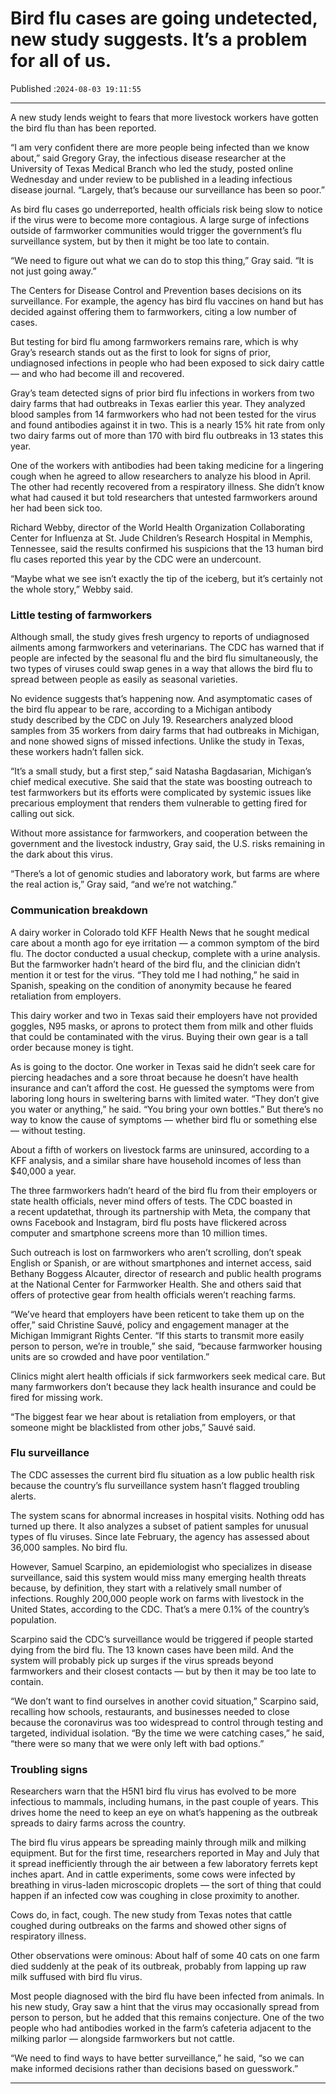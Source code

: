 # Bird flu cases are going undetected, new study suggests. It’s a problem for all of us.

Published :`2024-08-03 19:11:55`

---

A new study lends weight to fears that more livestock workers have gotten the bird flu than has been reported.

“I am very confident there are more people being infected than we know about,” said Gregory Gray, the infectious disease researcher at the University of Texas Medical Branch who led the study, posted online Wednesday and under review to be published in a leading infectious disease journal. “Largely, that’s because our surveillance has been so poor.”

As bird flu cases go underreported, health officials risk being slow to notice if the virus were to become more contagious. A large surge of infections outside of farmworker communities would trigger the government’s flu surveillance system, but by then it might be too late to contain.

“We need to figure out what we can do to stop this thing,” Gray said. “It is not just going away.”

The Centers for Disease Control and Prevention bases decisions on its surveillance. For example, the agency has bird flu vaccines on hand but has decided against offering them to farmworkers, citing a low number of cases.

But testing for bird flu among farmworkers remains rare, which is why Gray’s research stands out as the first to look for signs of prior, undiagnosed infections in people who had been exposed to sick dairy cattle — and who had become ill and recovered.

Gray’s team detected signs of prior bird flu infections in workers from two dairy farms that had outbreaks in Texas earlier this year. They analyzed blood samples from 14 farmworkers who had not been tested for the virus and found antibodies against it in two. This is a nearly 15% hit rate from only two dairy farms out of more than 170 with bird flu outbreaks in 13 states this year.

One of the workers with antibodies had been taking medicine for a lingering cough when he agreed to allow researchers to analyze his blood in April. The other had recently recovered from a respiratory illness. She didn’t know what had caused it but told researchers that untested farmworkers around her had been sick too.

Richard Webby, director of the World Health Organization Collaborating Center for Influenza at St. Jude Children’s Research Hospital in Memphis, Tennessee, said the results confirmed his suspicions that the 13 human bird flu cases reported this year by the CDC were an undercount.

“Maybe what we see isn’t exactly the tip of the iceberg, but it’s certainly not the whole story,” Webby said.

### Little testing of farmworkers

Although small, the study gives fresh urgency to reports of undiagnosed ailments among farmworkers and veterinarians. The CDC has warned that if people are infected by the seasonal flu and the bird flu simultaneously, the two types of viruses could swap genes in a way that allows the bird flu to spread between people as easily as seasonal varieties.

No evidence suggests that’s happening now. And asymptomatic cases of the bird flu appear to be rare, according to a Michigan antibody study described by the CDC on July 19. Researchers analyzed blood samples from 35 workers from dairy farms that had outbreaks in Michigan, and none showed signs of missed infections. Unlike the study in Texas, these workers hadn’t fallen sick.

“It’s a small study, but a first step,” said Natasha Bagdasarian, Michigan’s chief medical executive. She said that the state was boosting outreach to test farmworkers but its efforts were complicated by systemic issues like precarious employment that renders them vulnerable to getting fired for calling out sick.

Without more assistance for farmworkers, and cooperation between the government and the livestock industry, Gray said, the U.S. risks remaining in the dark about this virus.

“There’s a lot of genomic studies and laboratory work, but farms are where the real action is,” Gray said, “and we’re not watching.”

### Communication breakdown

A dairy worker in Colorado told KFF Health News that he sought medical care about a month ago for eye irritation — a common symptom of the bird flu. The doctor conducted a usual checkup, complete with a urine analysis. But the farmworker hadn’t heard of the bird flu, and the clinician didn’t mention it or test for the virus. “They told me I had nothing,” he said in Spanish, speaking on the condition of anonymity because he feared retaliation from employers.

This dairy worker and two in Texas said their employers have not provided goggles, N95 masks, or aprons to protect them from milk and other fluids that could be contaminated with the virus. Buying their own gear is a tall order because money is tight.

As is going to the doctor. One worker in Texas said he didn’t seek care for piercing headaches and a sore throat because he doesn’t have health insurance and can’t afford the cost. He guessed the symptoms were from laboring long hours in sweltering barns with limited water. “They don’t give you water or anything,” he said. “You bring your own bottles.” But there’s no way to know the cause of symptoms — whether bird flu or something else — without testing.

About a fifth of workers on livestock farms are uninsured, according to a KFF analysis, and a similar share have household incomes of less than $40,000 a year.

The three farmworkers hadn’t heard of the bird flu from their employers or state health officials, never mind offers of tests. The CDC boasted in a recent updatethat, through its partnership with Meta, the company that owns Facebook and Instagram, bird flu posts have flickered across computer and smartphone screens more than 10 million times.

Such outreach is lost on farmworkers who aren’t scrolling, don’t speak English or Spanish, or are without smartphones and internet access, said Bethany Boggess Alcauter, director of research and public health programs at the National Center for Farmworker Health. She and others said that offers of protective gear from health officials weren’t reaching farms.

“We’ve heard that employers have been reticent to take them up on the offer,” said Christine Sauvé, policy and engagement manager at the Michigan Immigrant Rights Center. “If this starts to transmit more easily person to person, we’re in trouble,” she said, “because farmworker housing units are so crowded and have poor ventilation.”

Clinics might alert health officials if sick farmworkers seek medical care. But many farmworkers don’t because they lack health insurance and could be fired for missing work.

“The biggest fear we hear about is retaliation from employers, or that someone might be blacklisted from other jobs,” Sauvé said.

### Flu surveillance

The CDC assesses the current bird flu situation as a low public health risk because the country’s flu surveillance system hasn’t flagged troubling alerts.

The system scans for abnormal increases in hospital visits. Nothing odd has turned up there. It also analyzes a subset of patient samples for unusual types of flu viruses. Since late February, the agency has assessed about 36,000 samples. No bird flu.

However, Samuel Scarpino, an epidemiologist who specializes in disease surveillance, said this system would miss many emerging health threats because, by definition, they start with a relatively small number of infections. Roughly 200,000 people work on farms with livestock in the United States, according to the CDC. That’s a mere 0.1% of the country’s population.

Scarpino said the CDC’s surveillance would be triggered if people started dying from the bird flu. The 13 known cases have been mild. And the system will probably pick up surges if the virus spreads beyond farmworkers and their closest contacts — but by then it may be too late to contain.

“We don’t want to find ourselves in another covid situation,” Scarpino said, recalling how schools, restaurants, and businesses needed to close because the coronavirus was too widespread to control through testing and targeted, individual isolation. “By the time we were catching cases,” he said, “there were so many that we were only left with bad options.”

### Troubling signs

Researchers warn that the H5N1 bird flu virus has evolved to be more infectious to mammals, including humans, in the past couple of years. This drives home the need to keep an eye on what’s happening as the outbreak spreads to dairy farms across the country.

The bird flu virus appears be spreading mainly through milk and milking equipment. But for the first time, researchers reported in May and July that it spread inefficiently through the air between a few laboratory ferrets kept inches apart. And in cattle experiments, some cows were infected by breathing in virus-laden microscopic droplets — the sort of thing that could happen if an infected cow was coughing in close proximity to another.

Cows do, in fact, cough. The new study from Texas notes that cattle coughed during outbreaks on the farms and showed other signs of respiratory illness.

Other observations were ominous: About half of some 40 cats on one farm died suddenly at the peak of its outbreak, probably from lapping up raw milk suffused with bird flu virus.

Most people diagnosed with the bird flu have been infected from animals. In his new study, Gray saw a hint that the virus may occasionally spread from person to person, but he added that this remains conjecture. One of the two people who had antibodies worked in the farm’s cafeteria adjacent to the milking parlor — alongside farmworkers but not cattle.

“We need to find ways to have better surveillance,” he said, “so we can make informed decisions rather than decisions based on guesswork.”

---

